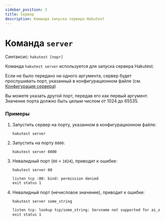 ```yaml
---
sidebar_position: 3
title: Сервер
description: Команда запуска сервера Hakutest
---
```


# Команда `server`

Синтаксис: `hakutest [порт]`

Команда `hakutest server` используется для запуска сервера Hakutest.

Если не было передано ни одного аргумента, сервер будет прослушивать порт, указанный в конфигурационном файле (см. [Конфигурация сервера](/docs/configuration/server#port))

Вы можете указать другой порт, передав его как первый аргумент. Значение порта должно быть целым числом от 1024 до 65535.

### Примеры

1.  Запустить сервер на порту, указанном в конфигурационном файле:

    ```shell
    hakutest server
    ```

2.  Запустить на порту `8000`:

    ```shell
    hakutest server 8000
    ```

3.  Невалидный порт (`80` \< `1024`), приводит к ошибке:

    ```shell
    hakutest server 80
    ```

    ```txt title='Output'
    listen tcp :80: bind: permission denied
    exit status 1
    ```

4.  Невалидный порт (нечисловое значение), приводит к ошибке:

    ```shell
    hakutest server some_string
    ```

    ```txt title='Output'
    listen tcp: lookup tcp/some_string: Servname not supported for ai_socktype
    exit status 1
    ```
